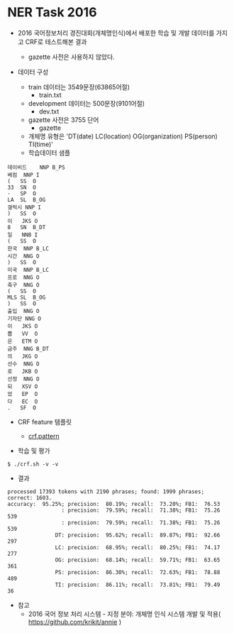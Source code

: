 NER Task 2016
===

- 2016 국어정보처리 경진대회(개체명인식)에서 배포한 학습 및 개발 데이터를 가지고 CRF로 테스트해본 결과
  - gazette 사전은 사용하지 않았다. 

- 데이터 구성
  - train 데이터는 3549문장(63865어절)
    - train.txt
  - development 데이터는 500문장(9101어절)
    - dev.txt
  - gazette 사전은 3755 단어
    - gazette
  - 개체명 유형은 'DT(date) LC(location) OG(organization) PS(person) TI(time)'
  - 학습데이터 샘플
```
데이비드	NNP	B_PS
베컴	NNP	I
(	SS	O
33	SN	O
·	SP	O
LA	SL	B_OG
갤럭시	NNP	I
)	SS	O
이	JKS	O
8	SN	B_DT
일	NNB	I
(	SS	O
한국	NNP	B_LC
시간	NNG	O
)	SS	O
미국	NNP	B_LC
프로	NNG	O
축구	NNG	O
(	SS	O
MLS	SL	B_OG
)	SS	O
출입	NNG	O
기자단	NNG	O
이	JKS	O
뽑	VV	O
은	ETM	O
금주	NNG	B_DT
의	JKG	O
선수	NNG	O
로	JKB	O
선정	NNG	O
되	XSV	O
었	EP	O
다	EC	O
.	SF	O
```

- CRF feature 템플릿
  - [crf.pattern](https://github.com/dsindex/Wapiti/blob/master/ner2016/crf.pattern)

- 학습 및 평가
```
$ ./crf.sh -v -v
```

- 결과
```
processed 17393 tokens with 2190 phrases; found: 1999 phrases; correct: 1603.
accuracy:  95.25%; precision:  80.19%; recall:  73.20%; FB1:  76.53
                 : precision:  79.59%; recall:  71.38%; FB1:  75.26  539
                 : precision:  79.59%; recall:  71.38%; FB1:  75.26  539
               DT: precision:  95.62%; recall:  89.87%; FB1:  92.66  297
               LC: precision:  68.95%; recall:  80.25%; FB1:  74.17  277
               OG: precision:  68.14%; recall:  59.71%; FB1:  63.65  361
               PS: precision:  86.30%; recall:  72.63%; FB1:  78.88  489
               TI: precision:  86.11%; recall:  73.81%; FB1:  79.49  36
```

- 참고
  - 2016 국어 정보 처리 시스템 - 지정 분야: 개체명 인식 시스템 개발 및 적용( https://github.com/krikit/annie )
